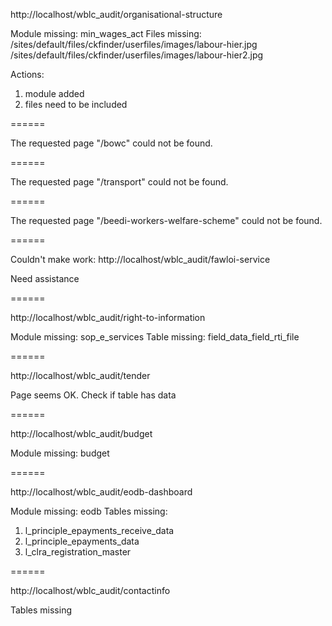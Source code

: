 http://localhost/wblc_audit/organisational-structure

Module missing: min_wages_act
Files missing:
/sites/default/files/ckfinder/userfiles/images/labour-hier.jpg
/sites/default/files/ckfinder/userfiles/images/labour-hier2.jpg

Actions:

1. module added
2. files need to be included

======

The requested page "/bowc" could not be found.

======

The requested page "/transport" could not be found.

======

The requested page "/beedi-workers-welfare-scheme" could not be found.

======

Couldn't make work: http://localhost/wblc_audit/fawloi-service

Need assistance

======

http://localhost/wblc_audit/right-to-information

Module missing: sop_e_services
Table missing: field_data_field_rti_file

======

http://localhost/wblc_audit/tender

Page seems OK.
Check if table has data

======

http://localhost/wblc_audit/budget

Module missing: budget

======

http://localhost/wblc_audit/eodb-dashboard

Module missing: eodb
Tables missing:

1. l_principle_epayments_receive_data
2. l_principle_epayments_data
3. l_clra_registration_master

======

http://localhost/wblc_audit/contactinfo

Tables missing
